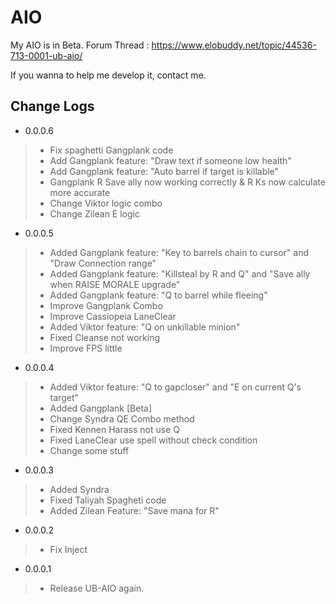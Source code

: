# AIO
My AIO is in Beta. Forum Thread : https://www.elobuddy.net/topic/44536-713-0001-ub-aio/

If you wanna to help me develop it, contact me.

## Change Logs

- 0.0.0.6
> - Fix spaghetti Gangplank code
> - Add Gangplank feature: "Draw text if someone low health"
> - Add Gangplank feature: "Auto barrel if target is killable"
> - Gangplank R Save ally now working correctly & R Ks now calculate more accurate
> - Change Viktor logic combo
> - Change Zilean E logic

- 0.0.0.5
> - Added Gangplank feature: "Key to barrels chain to cursor" and "Draw Connection range"
> - Added Gangplank feature: "Killsteal by R and Q" and "Save ally when RAISE MORALE upgrade"
> - Added Gangplank feature: "Q to barrel while fleeing"
> - Improve Gangplank Combo
> - Improve Cassiopeia LaneClear
> - Added Viktor feature: "Q on unkillable minion"
> - Fixed Cleanse not working
> - Improve FPS little

- 0.0.0.4
> - Added Viktor feature: "Q to gapcloser" and "E on current Q's target"
> - Added Gangplank [Beta]
> - Change Syndra QE Combo method
> - Fixed Kennen Harass not use Q
> - Fixed LaneClear use spell without check condition
> - Change some stuff

- 0.0.0.3
> - Added Syndra
> - Fixed Taliyah Spagheti code
> - Added Zilean Feature: "Save mana for R"

- 0.0.0.2
> - Fix Inject

- 0.0.0.1
> - Release UB-AIO again.
